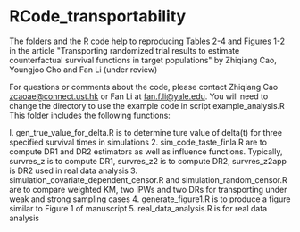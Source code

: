 # RCode_transportability
The folders and the R code help to reproducing Tables 2-4 and Figures 1-2  in the article "Transporting randomized trial results to estimate counterfactual survival functions in target populations" by Zhiqiang Cao, Youngjoo Cho and Fan Li (under review) 

For questions or comments about the code, please contact Zhiqiang Cao <zcaoae@connect.ust.hk> or Fan Li at <fan.f.li@yale.edu>. 
You will need to change the directory to use the example code in script example_analysis.R This folder includes the following functions:

I. gen_true_value_for_delta.R is to determine ture value of delta(t) for three specified survival times in simulations 
2. sim_code_taste_finla.R are to compute DR1 and DR2 estimators as well as influence functions. Typically, survres_z is to compute DR1, survres_z2 is to compute DR2, survres_z2app is DR2 used in real data analysis 
3. simulation_covariate_dependent_censor.R and simulation_random_censor.R are to compare weighted KM, two IPWs and two DRs for transporting under weak and strong sampling cases
4. generate_figure1.R is to produce a figure similar to Figure 1 of manuscript  5. real_data_analysis.R is for real data analysis

